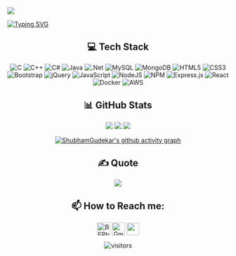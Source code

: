 <img align="center" src="https://raw.githubusercontent.com/ShubhamGudekar/BEPb/master/assets/Bottom_up.svg"/>

<!--   my-ticker -->    
[![Typing SVG](https://readme-typing-svg.herokuapp.com?color=%2336BCF7&center=false&vCenter=true&width=700&lines=Hi+there+👋,+I+am+Shubham+Gudekar;+Welcome+to+My+Profile!;I’m+interested+in+becoming+Full+Stack+Developer;I’m+currently+Pursuing+PG-DAC+from+IACSD,+Pune+;I’m+looking+to+collaborate+on+Project+Development+and+Testing;Always+learning+new+things+😁)](https://git.io/typing-svg)


<div align="center">

## 💻 Tech Stack
![C](https://img.shields.io/badge/c-%2300599C.svg?style=for-the-badge&logo=c&logoColor=white)
![C++](https://img.shields.io/badge/c++-%2300599C.svg?style=for-the-badge&logo=c%2B%2B&logoColor=white) 
![C#](https://img.shields.io/badge/c%23-%23239120.svg?style=for-the-badge&logo=c-sharp&logoColor=white) 
![Java](https://img.shields.io/badge/java-%23ED8B00.svg?style=for-the-badge&logo=java&logoColor=white) 
![.Net](https://img.shields.io/badge/.NET-5C2D91?style=for-the-badge&logo=.net&logoColor=white) 
![MySQL](https://img.shields.io/badge/mysql-%2300f.svg?style=for-the-badge&logo=mysql&logoColor=white) 
![MongoDB](https://img.shields.io/badge/MongoDB-%234ea94b.svg?style=for-the-badge&logo=mongodb&logoColor=white) 
![HTML5](https://img.shields.io/badge/html5-%23E34F26.svg?style=for-the-badge&logo=html5&logoColor=white) 
![CSS3](https://img.shields.io/badge/css3-%231572B6.svg?style=for-the-badge&logo=css3&logoColor=white)
![Bootstrap](https://img.shields.io/badge/bootstrap-%23563D7C.svg?style=for-the-badge&logo=bootstrap&logoColor=white) 
![jQuery](https://img.shields.io/badge/jquery-%230769AD.svg?style=for-the-badge&logo=jquery&logoColor=white) 
![JavaScript](https://img.shields.io/badge/javascript-%23323330.svg?style=for-the-badge&logo=javascript&logoColor=%23F7DF1E) 
![NodeJS](https://img.shields.io/badge/node.js-6DA55F?style=for-the-badge&logo=node.js&logoColor=white) 
![NPM](https://img.shields.io/badge/NPM-%23000000.svg?style=for-the-badge&logo=npm&logoColor=white) 
![Express.js](https://img.shields.io/badge/express.js-%23404d59.svg?style=for-the-badge&logo=express&logoColor=%2361DAFB) 
![React](https://img.shields.io/badge/react-%2320232a.svg?style=for-the-badge&logo=react&logoColor=%2361DAFB) 
![Docker](https://img.shields.io/badge/docker-%230db7ed.svg?style=for-the-badge&logo=docker&logoColor=white)
![AWS](https://img.shields.io/badge/AWS-%23FF9900.svg?style=for-the-badge&logo=amazon-aws&logoColor=white) 

## 📊 GitHub Stats

<picture>
<source 
  srcset="https://github-readme-streak-stats.herokuapp.com/?user=ShubhamGudekar&theme=dark&hide_border=false"
  media="(prefers-color-scheme: dark)"
/>
<source
  srcset="https://github-readme-streak-stats.herokuapp.com/?user=ShubhamGudekar&theme=graywhite&hide_border=false&border=000000"
  media="(prefers-color-scheme: light), (prefers-color-scheme: no-preference)"
/>
<img src="https://github-readme-stats.vercel.app/api?username=ShubhamGudekar&show_icons=true" />
</picture>

<picture>
<source 
  srcset="http://github-readme-stats-shubhamgudekar.vercel.app/api?username=ShubhamGudekar&theme=dark&hide_border=false&include_all_commits=true&count_private=true&card_width=400"
  media="(prefers-color-scheme: dark)"
/>
<source
  srcset="http://github-readme-stats-shubhamgudekar.vercel.app/api?username=ShubhamGudekar&theme=graywhite&hide_border=false&include_all_commits=true&count_private=true&card_width=400&border_color=000000"
  media="(prefers-color-scheme: light), (prefers-color-scheme: no-preference)"
/>
<img src="https://github-readme-stats.vercel.app/api?username=ShubhamGudekar&show_icons=true" />
</picture>


<picture>
<source 
  srcset="http://github-readme-stats-shubhamgudekar.vercel.app/api/top-langs/?username=ShubhamGudekar&theme=dark&hide_border=false&include_all_commits=true&count_private=true&layout=compact&langs_count=10&exclude_repo=dotnet"
  media="(prefers-color-scheme: dark)"
/>
<source
  srcset="http://github-readme-stats-shubhamgudekar.vercel.app/api/top-langs/?username=ShubhamGudekar&theme=graywhite&hide_border=false&include_all_commits=true&count_private=true&layout=compact&langs_count=10&border_color=000000&exclude_repo=dotnet"
  media="(prefers-color-scheme: light), (prefers-color-scheme: no-preference)"
/>
<img src="http://github-readme-stats-shubhamgudekar.vercel.app/api/top-langs/?username=ShubhamGudekar&theme=transparent&hide_border=false&include_all_commits=true&count_private=true&layout=compact&langs_count=10" />
</picture>

[![ShubhamGudekar's github activity graph](https://github-readme-activity-graph.cyclic.app/graph?username=ShubhamGudekar&theme=github-compact)](https://github.com/ShubhamGudekar/github-readme-activity-graph)

## ✍️ Quote
<picture>
<source 
  srcset="https://quotes-github-readme.vercel.app/api?type=horizontal&theme=dark"
  media="(prefers-color-scheme: dark)"
/>
<source
  srcset="https://quotes-github-readme.vercel.app/api?type=horizontal&theme=graywhite&border_color=000000"
  media="(prefers-color-scheme: light), (prefers-color-scheme: no-preference)"
/>
<img src="https://github-readme-stats.vercel.app/api?username=ShubhamGudekar&show_icons=true" />
</picture>




## 📫 How to Reach me:
<a href="https://linkedin.com/in/gudekarshubham" target="blank"><img align="center" src="https://raw.githubusercontent.com/ShubhamGudekar/BEPb/master/assets/linkedin.svg" alt="BEPb" height="30" width="30" /></a>
<a href="mailto:gudekarshubham@gmail.com" target="blank"><img align="center" src="https://raw.githubusercontent.com/ShubhamGudekar/BEPb/master/assets/gmail.svg" alt="Gmail" height="30" width="30" /></a>
<a href="https://wa.me/918087226422" alt="Connect on Whatsapp"> <img align="center" src="https://raw.githubusercontent.com/ShubhamGudekar/BEPb/master/assets/WhatsApp.png" height="28" width="28" /> </a>

<img align="center" src="https://visitor-badge.laobi.icu/badge?page_id=ShubhamGudekar" alt="visitors"/>

</div>
